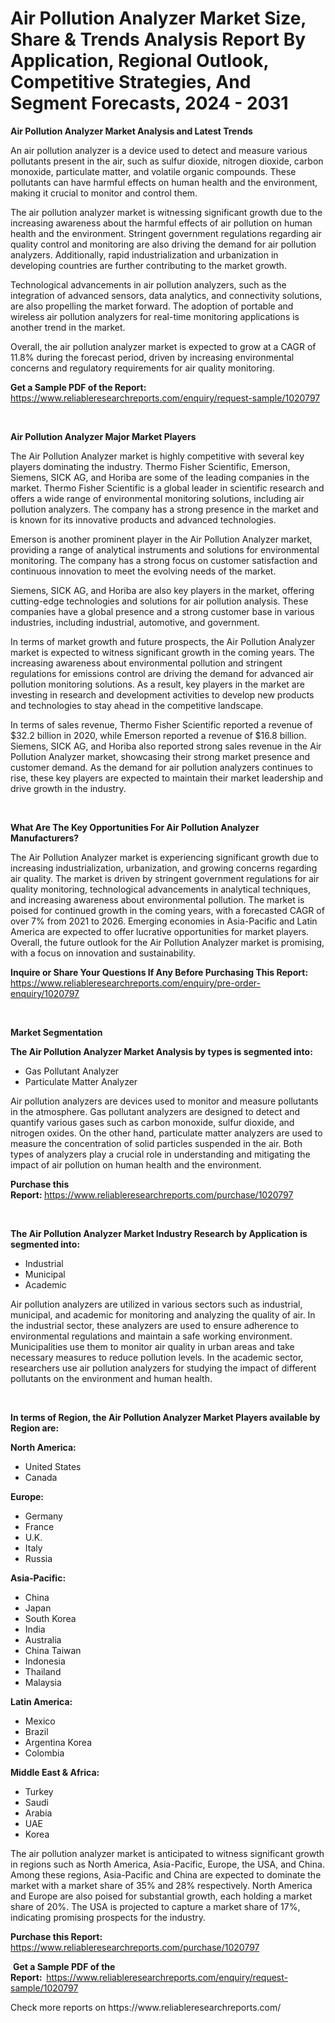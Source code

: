 <p><h1>Air Pollution Analyzer Market Size, Share & Trends Analysis Report By Application, Regional Outlook, Competitive Strategies, And Segment Forecasts, 2024 - 2031</h1></p><p><strong>Air Pollution Analyzer Market Analysis and Latest Trends</strong></p>
<p><p>An air pollution analyzer is a device used to detect and measure various pollutants present in the air, such as sulfur dioxide, nitrogen dioxide, carbon monoxide, particulate matter, and volatile organic compounds. These pollutants can have harmful effects on human health and the environment, making it crucial to monitor and control them.</p><p>The air pollution analyzer market is witnessing significant growth due to the increasing awareness about the harmful effects of air pollution on human health and the environment. Stringent government regulations regarding air quality control and monitoring are also driving the demand for air pollution analyzers. Additionally, rapid industrialization and urbanization in developing countries are further contributing to the market growth.</p><p>Technological advancements in air pollution analyzers, such as the integration of advanced sensors, data analytics, and connectivity solutions, are also propelling the market forward. The adoption of portable and wireless air pollution analyzers for real-time monitoring applications is another trend in the market.</p><p>Overall, the air pollution analyzer market is expected to grow at a CAGR of 11.8% during the forecast period, driven by increasing environmental concerns and regulatory requirements for air quality monitoring.</p></p>
<p><strong>Get a Sample PDF of the Report:&nbsp;</strong> <a href="https://www.reliableresearchreports.com/enquiry/request-sample/1020797">https://www.reliableresearchreports.com/enquiry/request-sample/1020797</a></p>
<p>&nbsp;</p>
<p><strong>Air Pollution Analyzer Major Market Players</strong></p>
<p><p>The Air Pollution Analyzer market is highly competitive with several key players dominating the industry. Thermo Fisher Scientific, Emerson, Siemens, SICK AG, and Horiba are some of the leading companies in the market. Thermo Fisher Scientific is a global leader in scientific research and offers a wide range of environmental monitoring solutions, including air pollution analyzers. The company has a strong presence in the market and is known for its innovative products and advanced technologies.</p><p>Emerson is another prominent player in the Air Pollution Analyzer market, providing a range of analytical instruments and solutions for environmental monitoring. The company has a strong focus on customer satisfaction and continuous innovation to meet the evolving needs of the market.</p><p>Siemens, SICK AG, and Horiba are also key players in the market, offering cutting-edge technologies and solutions for air pollution analysis. These companies have a global presence and a strong customer base in various industries, including industrial, automotive, and government.</p><p>In terms of market growth and future prospects, the Air Pollution Analyzer market is expected to witness significant growth in the coming years. The increasing awareness about environmental pollution and stringent regulations for emissions control are driving the demand for advanced air pollution monitoring solutions. As a result, key players in the market are investing in research and development activities to develop new products and technologies to stay ahead in the competitive landscape.</p><p>In terms of sales revenue, Thermo Fisher Scientific reported a revenue of $32.2 billion in 2020, while Emerson reported a revenue of $16.8 billion. Siemens, SICK AG, and Horiba also reported strong sales revenue in the Air Pollution Analyzer market, showcasing their strong market presence and customer demand. As the demand for air pollution analyzers continues to rise, these key players are expected to maintain their market leadership and drive growth in the industry.</p></p>
<p>&nbsp;</p>
<p><strong>What Are The Key Opportunities For Air Pollution Analyzer Manufacturers?</strong></p>
<p><p>The Air Pollution Analyzer market is experiencing significant growth due to increasing industrialization, urbanization, and growing concerns regarding air quality. The market is driven by stringent government regulations for air quality monitoring, technological advancements in analytical techniques, and increasing awareness about environmental pollution. The market is poised for continued growth in the coming years, with a forecasted CAGR of over 7% from 2021 to 2026. Emerging economies in Asia-Pacific and Latin America are expected to offer lucrative opportunities for market players. Overall, the future outlook for the Air Pollution Analyzer market is promising, with a focus on innovation and sustainability.</p></p>
<p><strong>Inquire or Share Your Questions If Any Before Purchasing This Report:</strong> <a href="https://www.reliableresearchreports.com/enquiry/pre-order-enquiry/1020797">https://www.reliableresearchreports.com/enquiry/pre-order-enquiry/1020797</a></p>
<p>&nbsp;</p>
<p><strong>Market Segmentation</strong></p>
<p><strong>The Air Pollution Analyzer Market Analysis by types is segmented into:</strong></p>
<p><ul><li>Gas Pollutant Analyzer</li><li>Particulate Matter Analyzer</li></ul></p>
<p><p>Air pollution analyzers are devices used to monitor and measure pollutants in the atmosphere. Gas pollutant analyzers are designed to detect and quantify various gases such as carbon monoxide, sulfur dioxide, and nitrogen oxides. On the other hand, particulate matter analyzers are used to measure the concentration of solid particles suspended in the air. Both types of analyzers play a crucial role in understanding and mitigating the impact of air pollution on human health and the environment.</p></p>
<p><strong>Purchase this Report:&nbsp;</strong><a href="https://www.reliableresearchreports.com/purchase/1020797">https://www.reliableresearchreports.com/purchase/1020797</a></p>
<p>&nbsp;</p>
<p><strong>The Air Pollution Analyzer Market Industry Research by Application is segmented into:</strong></p>
<p><ul><li>Industrial</li><li>Municipal</li><li>Academic</li></ul></p>
<p><p>Air pollution analyzers are utilized in various sectors such as industrial, municipal, and academic for monitoring and analyzing the quality of air. In the industrial sector, these analyzers are used to ensure adherence to environmental regulations and maintain a safe working environment. Municipalities use them to monitor air quality in urban areas and take necessary measures to reduce pollution levels. In the academic sector, researchers use air pollution analyzers for studying the impact of different pollutants on the environment and human health.</p></p>
<p>&nbsp;</p>
<p><strong>In terms of Region, the Air Pollution Analyzer Market Players available by Region are:</strong></p>
<p>
    <p> <strong> North America: </strong>
        <ul>
            <li>United States</li>
            <li>Canada</li>
        </ul>
        </p> 
    <p> <strong> Europe: </strong>
        <ul>
            <li>Germany</li>
            <li>France</li>
            <li>U.K.</li>
            <li>Italy</li>
            <li>Russia</li>
        </ul>
        </p> 
    <p> <strong> Asia-Pacific: </strong>
        <ul>
            <li>China</li>
            <li>Japan</li>
            <li>South Korea</li>
            <li>India</li>
            <li>Australia</li>
            <li>China Taiwan</li>
            <li>Indonesia</li>
            <li>Thailand</li>
            <li>Malaysia</li>
        </ul>
        </p> 
    <p> <strong> Latin America: </strong>
        <ul>
            <li>Mexico</li>
            <li>Brazil</li>
            <li>Argentina Korea</li>
            <li>Colombia</li>
        </ul>
        </p> 
    <p> <strong> Middle East & Africa: </strong>
        <ul>
            <li>Turkey</li>
            <li>Saudi</li>
            <li>Arabia</li>
            <li>UAE</li>
            <li>Korea</li>
        </ul>
    </p>
    </p>
<p><p>The air pollution analyzer market is anticipated to witness significant growth in regions such as North America, Asia-Pacific, Europe, the USA, and China. Among these regions, Asia-Pacific and China are expected to dominate the market with a market share of 35% and 28% respectively. North America and Europe are also poised for substantial growth, each holding a market share of 20%. The USA is projected to capture a market share of 17%, indicating promising prospects for the industry.</p></p>
<p><strong>Purchase this Report: </strong><a href="https://www.reliableresearchreports.com/purchase/1020797">https://www.reliableresearchreports.com/purchase/1020797</a></p>
<p>&nbsp;<strong>Get a Sample PDF of the Report:&nbsp;&nbsp;</strong><a href="https://www.reliableresearchreports.com/enquiry/request-sample/1020797">https://www.reliableresearchreports.com/enquiry/request-sample/1020797</a></p>
<p><strong></strong></p>
<p>Check more reports on https://www.reliableresearchreports.com/</p>